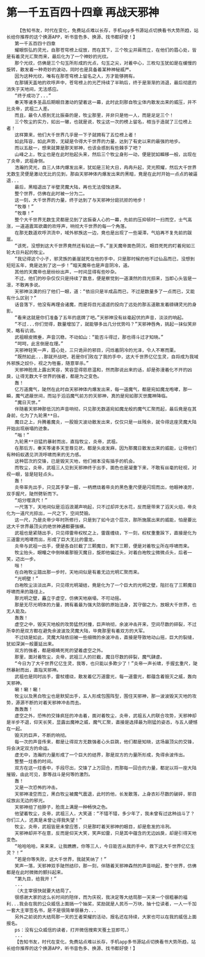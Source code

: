 # 第一千五百四十四章 再战天邪神
        【告知书友，时代在变化，免费站点难以长存，手机app多书源站点切换看书大势所趋，站长给你推荐的这个换源APP，听书音色多、换源、找书都好使！】
       第一千五百四十四章
       耀眼恢弘的灵光，自那苍穹榜上绽放，而在其下，三个牧尘并肩而立，在他们的眉心处，皆是有着灵光汇聚而来，最后化为了一个神妙的光纹。
       那个光纹，仿佛是三个勾玉所形成的光点，勾玉之尖，对着中心，三枚勾玉犹如是在缓慢的旋转，散发着一种奇妙的波动，同时也是具备着某种神秘威严。
       因为这种光纹，唯有在那苍穹榜上留名之人，方才能够拥有。
       在那铺天盖地的欢呼声中，苍穹榜上的光芒持续了半晌后，终于是渐渐的消退，最后彻底的消失于天地间，无法感应。
       “终于成功了...”
       秦天等诸多圣品后期眼目激动的望着这一幕，此时此刻那自牧尘体内散发出来的威压，并不比炎帝，武祖二人差。
       而且，最令人感到无比振奋的是，牧尘那里，并非只是他一人，而是足足三个！
       三个牧尘的实力，如出一辙，也就是说，牧尘这一次的榜上留名，相当于造就了三位榜上者！
       这样算来，他们大千世界几乎是一下子就拥有了五位榜上者！
       如此阵容，如此声势，无疑是令得大千世界的力量，达到了有史以来的最强的地步。
       而以五敌一，想来就算是那天邪神，也该会感到有些棘手了吧？
       山峰之上，牧尘也是在此时抬起头来，然后三个牧尘身形一动，便是犹如瞬移一般，出现在了炎帝，武祖身侧。
       浩瀚的灵光，自三人体内爆发出来，犹如是三轮大日，冉冉升起，灵光照耀，然后大千世界无数生灵便是激动无比的见到，那由天邪神体内爆发出来的黑暗，竟是在此时开始一点点的被逼退...
       最后，黑暗退出了半壁灵魔大陆，再也无法侵蚀进来。
       整个世界，仿佛在此时被一分为二。
       这一刻，大千世界的力量，终于达到了与天邪神分庭抗拒的地步！
       “牧尊！”
       “牧尊！”
       整个大千世界无数生灵都是见到了这振奋人心的一幕，先前的压抑顿时一扫而空，士气高涨，一道道震耳欲聋的欢呼声，响彻大千世界的每一个角落。
       在那无数道欢呼洪流中，域外邪族这一边，竟也是出现了一些凝滞，气焰再不复先前的跋扈。
       “该死，没想到这大千世界竟然还有如此一手。”圣天魔帝面色阴沉，眼目死死的盯着宛如三轮大日升起的牧尘。
       “我记得这个小子，邪灵族的姜崖就死在他的手中，只是那时候的他不过仙品而已，没想到短短五年，竟是达到了这一步！”暗天魔帝也是声音阴冷，道。
       其他的天魔帝也是纷纷出声，一时间显得有些吵杂。
       不过，他们的吵杂仅仅只是持续了数息，便是察觉到一道漠然的目光掠来，当即心头皆是一凛，不敢再多说。
       天邪神淡漠的扫了他们一眼，道：“依旧只是半成品而已，不过是数量多了一点而已，又能有什么区别？”
       话音落下，他没有再理会诸魔，而是将目光遥遥的投向了远处的那五道散发着磅礴灵光的身影。
       “看来这就是你们准备了五年的底牌了吧。”天邪神没有丝毫起伏的声音，淡淡的响起。
       “不过...你们觉得，数量增加了，就能够多出几分优势吗？”天邪神唇角，挑起一抹似笑非笑，略有讥诮。
       武祖眼皮微垂，声音沉稳，不动如山：“能否斗得过，那也得斗过才知晓。”
       “呵呵，此言倒是在理。”
       天邪神轻笑一声，眉心处，三只诡异的邪目，闪烁着阴冷的光泽，令人不寒而栗。
       “既然如此...那就开战吧，若是你们败在了我的手中，这大千世界亿亿生灵，自将成为我域外邪族之奴仆，视之为牲畜，随意宰杀。”
       天邪神脸庞上露出笑容，笑容显得慈悲温和，然而那说出来的话，却是弥漫着化不开的凶戾，让得无数大千世界的强者，都是为之变色。
       轰！
       亿万道魔气，陡然在此时自天邪神体内爆发出来，每一道魔气，都是宛如魔龙咆哮，那一瞬，魔气遮蔽世间，而站于滔滔魔气前方的天邪神，真的是宛如那灭世魔神降临。
       “魔日灭世。”
       伴随着天邪神那低沉的声音响彻，只见那无数道宛如魔龙般的魔气汇聚而起，最后竟是在其身前，化为了九轮黑**日。
       魔日之上，升腾着魔炎，一股毁灭波动散发出来，仅仅只是一丝残余，就令得这座灵魔大陆开始出现崩塌的迹象。
       “嗡！”
       九轮黑**日猛的暴射而出，直指牧尘，炎帝，武祖。
       在那后方，秦天等诸多天至尊见状，都是头皮发麻，因为那魔日散发出来的威能，让得他们有种蚂蚁遇见洪流呼啸而来的无力感。
       这种层次的交锋，已是毁天灭地，他们根本没有插手的机会。
       而牧尘，炎帝，武祖三人见到天邪神终于出手，面色也是凝重下来，不敢有丝毫的轻视，对视一眼，皆是轻轻点头。
       轰！
       炎帝率先出手，只见其手掌一握，一柄燃烧着帝炎的黑色重尺便是闪现而出，他眼神凌厉，双手握尺，陡然劈斩而下。
       “焰分噬浪尺！”
       一尺落下，天地间似是滔滔浪潮声响起，只不过却并无水花，反而是带来了滔天火焰，帝炎化为一道尺光掠出，一尺之下，空间焚毁。
       这一尺，乃是炎帝少年时所修行，只是到了如今这个层次，那所施展出来的威能，怕是要比这大千世界最顶尖的绝世神通都要强横。
       武祖也是紧随出手，只见得雷帝权杖之上，雷霆缠绕，下一刻，权杖重重跺下，直接是化为三道雷光咆哮而出，形成了巨大无比的雷龙。
       炎帝与武祖一出手，便是各自拦截了三颗魔日，剩下三颗，便是对着牧尘所在呼啸而来。
       牧尘抬头，眼瞳之中倒映着那毁灭魔日，旋即他偏过头，对着白袍牧尘微微点头，后者一笑，迈出一步。
       嗡！
       在白袍牧尘踏出那一步时，天地间似是有着无边光明汇聚而来。
       “光明壁！”
       白袍牧尘淡淡出声，只见得光明凝结，竟是化为了一个巨大的光明之壁，阻拦在了三颗魔日呼啸而来的路径上。
       那光明之壁，矗立于虚空，仿佛天地崩塌，不可动摇。
       那是无尽光明体的力量，拥有着最为强大防御的原始法身，其守御之力，放眼大千世界，也无人能及。
       轰轰！
       虚空之中，毁天灭地般的攻势猛然对撞，巨声响彻，余波冲击开来，空间尽数的碎裂，不过所幸的是双方都在避免余波波及灵魔大陆，毕竟那里有着双方的大军。
       不过绕是如此，灵魔大陆依旧被一些细微的余波冲击，直接是导致地动山摇，巨大的裂缝，犹如深渊一般蔓延出来。
       双方的强者，都是眼睛死死的望着虚空之外。
       那里，面对着牧尘，炎帝，武祖三人的拦截，魔日尽数的碎裂，魔气肆虐。
       “今日为了大千世界亿亿生灵，我等，也只能以多欺少了！”炎帝一声长啸，手握玄重尺，陡然暴射而出，直指天邪神。
       武祖也是同时出手，雷杖缠绕，散发着亿万道雷光，每一道雷光，都蕴含着毁灭之威，轰向天邪神。
       唰！唰！唰！
       牧尘以及黑白牧尘也是默契出手，五人形成包围阵型，围住天邪神，那一波波毁天灭地的攻势，源源不断的对着天邪神冲击而去。
       轰轰轰！
       虚空之外，恐怖的交锋疯狂的冲击着，面对着牧尘，炎帝，武祖五人的联合攻势，天邪神却是半步不退，仰天长笑，显露出魔神之威，魔气汇聚，直接是选择最为刚猛的姿态，与五人硬憾在一起。
       毁灭的巨声，不断的响彻。
       每一次的声音传来，都是让得双方无数强者心头巨跳，他们都是知晓，这场最顶尖的交锋，将会决定双方的命运。
       虚无中，浩瀚的力量形成了一个巨大的结界，那是双方的力量所形成，免得余波传出。
       整整一炷香的时间。
       双方在这一炷香中，手段尽出，交锋了上万回合，而那每一回合的力量，都足以将一座大陆摧毁，由此可见，那等战斗是何等的激烈。
       轰！
       又是一次恐怖的冲击。
       天邪神凌空而立，黑白牧尘被魔气震退，此时的他，长发散落，上身衣衫尽数的破碎，邪目绽放出无边的邪光。
       天邪神扭了扭脖子，脸庞上满是一种畅快之色。
       他望着牧尘，炎帝，武祖三人，大笑道：“不错不错，多少年了，我未曾有过这种战斗了？你们三人，还真是未曾让得我失望！”
       牧尘，炎帝，武祖皆是未曾应答，只是那盯着天邪神的眼目，却是愈发的冷冽。
       天邪神却并不在意，反而是仰天大笑，笑声如雷，只是其中蕴含的无边凶戾，却是引得天地变色。
       “哈哈哈哈，来来来，让我瞧瞧，你等三人，今日能否从我的手中，救下这大千世界亿亿生灵？！”
       “若是你等失败，这大千世界，我就笑纳了！”
       笑声一落，天邪神双手陡然结印，那一刻，伴随着天邪神森然的声音响起，整个世界，仿佛都是在此时微微的颤抖起来。
       “第九目，给我开！”
       ...
       （大主宰很快就要大结局了。
       很感谢大家的这么长时间的陪伴，而为庆祝，我决定等大结局那一天来一个很粗暴的福利...我会在我的公众威信上面搞一个抽奖，奖励就是人民币一万块，抽十位读者，一人一千加一套大主宰签名书，是不是很简单很暴力...
       另外之前说的大结局那一天的王者荣耀的活动，报名还在持续，大家也可以在我的威信上面报名。
       ps：没有公众威信的读者，打开微信搜索天蚕土豆即可。）
       ...
       【告知书友，时代在变化，免费站点难以长存，手机app多书源站点切换看书大势所趋，站长给你推荐的这个换源APP，听书音色多、换源、找书都好使！】